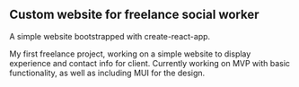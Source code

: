 ## Custom website for freelance social worker

A simple website bootstrapped with create-react-app.

My first freelance project, working on a simple website to display experience and contact info for client. Currently working on MVP with basic functionality, as well as including MUI for the design.